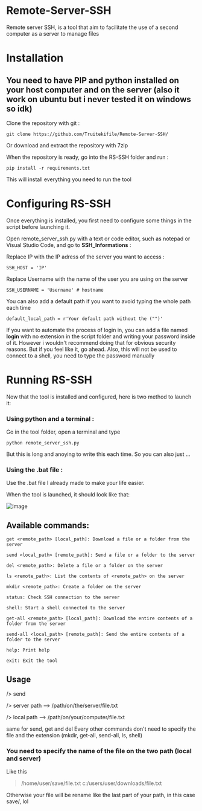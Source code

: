 # Remote-Server-SSH

Remote server SSH, is a tool that aim to facilitate the use of a second computer as a server to manage files

# Installation

## You need to have PIP and python installed on your host computer and on the server (also it work on ubuntu but i never tested it on windows so idk)

Clone the repository with git :
```
git clone https://github.com/Truitekifile/Remote-Server-SSH/
```
Or download and extract the repository with 7zip


When the repository is ready, go into the RS-SSH folder and run :
```
pip install -r requirements.txt
```
This will install everything you need to run the tool

# Configuring RS-SSH

Once everything is installed, you first need to configure some things in the script before launching it.

Open remote_server_ssh.py with a text or code editor, such as notepad or Visual Studio Code, and go to __SSH_Informations__ :

Replace IP with the IP adress of the server you want to access :
```
SSH_HOST = 'IP'
```
Replace Username with the name of the user you are using on the server
```
SSH_USERNAME = 'Username' # hostname
```
You can also add a default path if you want to avoid typing the whole path each time
```
default_local_path = r'Your default path without the ("")'
```
If you want to automate the process of login in, you can add a file named __login__ with no extension in the script folder and writing your password inside of it. However i wouldn't recommend doing that for obvious security reasons. But if you feel like it, go ahead. Also, this will not be used to connect to a shell, you need to type the password manually

# Running RS-SSH

Now that the tool is installed and configured, here is two method to launch it:

### Using python and a terminal :

Go in the tool folder, open a terminal and type
```
python remote_server_ssh.py
```
But this is long and anoying to write this each time. So you can also just ...

### Using the .bat file :

Use the .bat file I already made to make your life easier. 

When the tool is launched, it should look like that:

![image](https://github.com/Truitekifile/Remote-Server-SSH/assets/91056971/a2932f24-61de-4f27-a51a-1b5c3f861f26)

## Available commands:

```get <remote_path> [local_path]: Download a file or a folder from the server```

```send <local_path> [remote_path]: Send a file or a folder to the server```

```del <remote_path>: Delete a file or a folder on the server```

```ls <remote_path>: List the contents of <remote_path> on the server```

```mkdir <remote_path>: Create a folder on the server```

```status: Check SSH connection to the server```

```shell: Start a shell connected to the server```

```get-all <remote_path> [local_path]: Download the entire contents of a folder from the server```

```send-all <local_path> [remote_path]: Send the entire contents of a folder to the server```

```help: Print help```

```exit: Exit the tool```


## Usage

/> send

/> server path --> /path/on/the/server/file.txt

/> local path --> /path/on/your/computer/file.txt

same for send, get and del
Every other commands don't need to specify the file and the extension (mkdir, get-all, send-all, ls, shell)


### You need to specify the name of the file on the two path (local and server)
Like this

> /home/user/save/file.txt
> c:/users/user/downloads/file.txt

Otherwise your file will be rename like the last part of your path, in this case save/, lol
  





